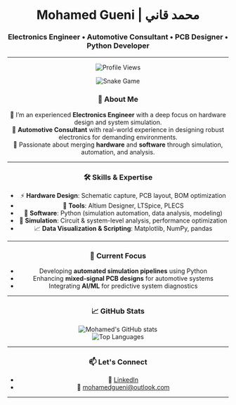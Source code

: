 <h1 align="center">Mohamed Gueni | محمد قاني</h1>
<h3 align="center">Electronics Engineer • Automotive Consultant • PCB Designer • Python Developer</h3>

---
<p align = "center">
	<img src = "https://komarev.com/ghpvc/?username=Gueni&style=plastic&color=blueviolet" alt = "Profile Views"/>
</p>
<p align = "center">
	<img src = "https://github.com/Gueni/Gueni/github-contribution-grid-snake.svg?" alt = "Snake Game"/>
</p>

<div align="center">


### 👋 About Me

🔧 I’m an experienced **Electronics Engineer** with a deep focus on hardware design and system simulation.  
🚗 **Automotive Consultant** with real-world experience in designing robust electronics for demanding environments.  
🧠 Passionate about merging **hardware** and **software** through simulation, automation, and analysis.

---

### 🛠️ Skills & Expertise

- ⚡ **Hardware Design**: Schematic capture, PCB layout, BOM optimization  
- 🧰 **Tools**: Altium Designer, LTSpice, PLECS  
- 🐍 **Software**: Python (simulation automation, data analysis, modeling)  
- 🔬 **Simulation**: Circuit & system-level analysis, performance optimization  
- 📈 **Data Visualization & Scripting**: Matplotlib, NumPy, pandas  

---

### 🧩 Current Focus

- Developing **automated simulation pipelines** using Python  
- Enhancing **mixed-signal PCB designs** for automotive systems  
- Integrating **AI/ML** for predictive system diagnostics  

---

### 📈 GitHub Stats

<p align="center">
  <img src="https://github-readme-stats.vercel.app/api?username=mohamedgueni&show_icons=true&theme=default" alt="Mohamed's GitHub stats" />
  <br>
  <img src="https://github-readme-stats.vercel.app/api/top-langs/?username=mohamedgueni&layout=compact&theme=default" alt="Top Languages" />
</p>

---

### 📫 Let's Connect

- 💼 [LinkedIn](https://www.linkedin.com/in/mgueni/)
- 📧 mohamedgueni@outlook.com

---

